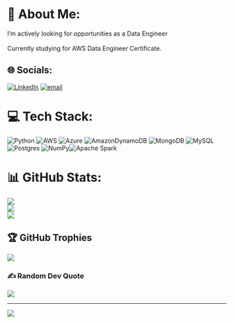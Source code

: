 # 💫 About Me:
I’m actively looking for opportunities as a Data Engineer<br><br>Currently studying for AWS Data Engineer Certificate.<br>


## 🌐 Socials:
[![LinkedIn](https://img.shields.io/badge/LinkedIn-%230077B5.svg?logo=linkedin&logoColor=white)](https://linkedin.com/in/tiago-marques-pereira-867421163/) [![email](https://img.shields.io/badge/Email-D14836?logo=gmail&logoColor=white)](mailto:marquestiago007@gmail.com) 

# 💻 Tech Stack:
![Python](https://img.shields.io/badge/python-3670A0?style=for-the-badge&logo=python&logoColor=ffdd54) ![AWS](https://img.shields.io/badge/AWS-%23FF9900.svg?style=for-the-badge&logo=amazon-aws&logoColor=white) ![Azure](https://img.shields.io/badge/azure-%230072C6.svg?style=for-the-badge&logo=microsoftazure&logoColor=white) ![AmazonDynamoDB](https://img.shields.io/badge/Amazon%20DynamoDB-4053D6?style=for-the-badge&logo=Amazon%20DynamoDB&logoColor=white) ![MongoDB](https://img.shields.io/badge/MongoDB-%234ea94b.svg?style=for-the-badge&logo=mongodb&logoColor=white) ![MySQL](https://img.shields.io/badge/mysql-4479A1.svg?style=for-the-badge&logo=mysql&logoColor=white) ![Postgres](https://img.shields.io/badge/postgres-%23316192.svg?style=for-the-badge&logo=postgresql&logoColor=white) ![NumPy](https://img.shields.io/badge/numpy-%23013243.svg?style=for-the-badge&logo=numpy&logoColor=white)![Apache Spark](https://img.shields.io/badge/Apache%20Spark-FDEE21?style=flat-square&logo=apachespark&logoColor=black)
# 📊 GitHub Stats:
![](https://github-readme-stats.vercel.app/api?username=Tiago-Marques369&theme=radical&hide_border=false&include_all_commits=false&count_private=false)<br/>
![](https://nirzak-streak-stats.vercel.app/?user=Tiago-Marques369&theme=radical&hide_border=false)<br/>
![](https://github-readme-stats.vercel.app/api/top-langs/?username=Tiago-Marques369&theme=radical&hide_border=false&include_all_commits=false&count_private=false&layout=compact)

## 🏆 GitHub Trophies
![](https://github-profile-trophy.vercel.app/?username=Tiago-Marques369&theme=radical&no-frame=false&no-bg=true&margin-w=4)

### ✍️ Random Dev Quote
![](https://quotes-github-readme.vercel.app/api?type=horizontal&theme=radical)

---
[![](https://visitcount.itsvg.in/api?id=Tiago-Marques369&icon=0&color=0)](https://visitcount.itsvg.in)

<!-- Proudly created with GPRM ( https://gprm.itsvg.in ) -->
